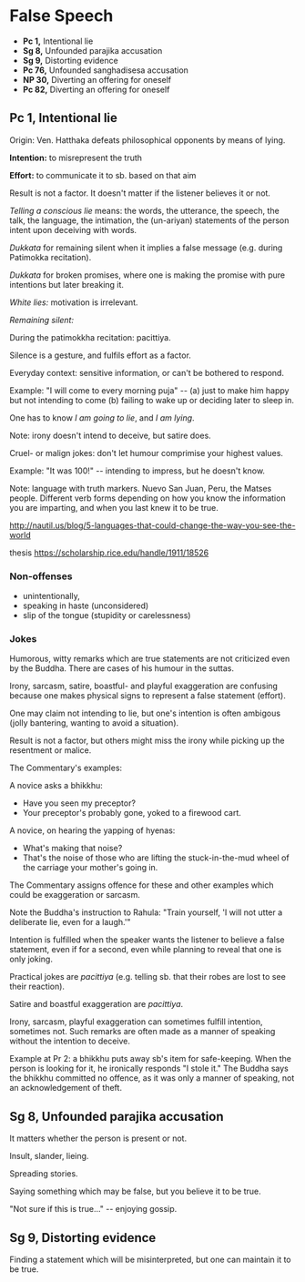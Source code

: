 # False Speech

-   **Pc 1,** Intentional lie
-   **Sg 8,** Unfounded parajika accusation
-   **Sg 9,** Distorting evidence
-   **Pc 76,** Unfounded sanghadisesa accusation
-   **NP 30,** Diverting an offering for oneself
-   **Pc 82,** Diverting an offering for oneself

## Pc 1, Intentional lie

Origin: Ven. Hatthaka defeats philosophical opponents by means of lying.

**Intention:** to misrepresent the truth

**Effort:** to communicate it to sb. based on that aim

Result is not a factor. It doesn't matter if the listener believes it or
not.

*Telling a conscious lie* means: the words, the utterance, the speech,
the talk, the language, the intimation, the (un-ariyan) statements of
the person intent upon deceiving with words.

*Dukkata* for remaining silent when it implies a false message (e.g.
during Patimokka recitation).

*Dukkata* for broken promises, where one is making the promise with pure
intentions but later breaking it.

*White lies:* motivation is irrelevant.

*Remaining silent:*

During the patimokkha recitation: pacittiya.

Silence is a gesture, and fulfils effort as a factor.

Everyday context: sensitive information, or can't be bothered to respond.

Example: "I will come to every morning puja" -- (a) just to make him happy but
not intending to come (b) failing to wake up or deciding later to sleep in.

One has to know *I am going to lie*, and *I am lying*.

Note: irony doesn't intend to deceive, but satire does.

Cruel- or malign jokes: don't let humour comprimise your highest values.

Example: "It was 100!" -- intending to impress, but he doesn't know.

Note: language with truth markers. Nuevo San Juan, Peru, the Matses people.
Different verb forms depending on how you know the information you are
imparting, and when you last knew it to be true.

http://nautil.us/blog/5-languages-that-could-change-the-way-you-see-the-world

thesis
https://scholarship.rice.edu/handle/1911/18526

### Non-offenses

-   unintentionally,
-   speaking in haste (unconsidered)
-   slip of the tongue (stupidity or carelessness)

### Jokes

Humorous, witty remarks which are true statements are not criticized
even by the Buddha. There are cases of his humour in the suttas.

Irony, sarcasm, satire, boastful- and playful exaggeration are confusing
because one makes physical signs to represent a false statement
(effort).

One may claim not intending to lie, but one's intention is often
ambigous (jolly bantering, wanting to avoid a situation).

Result is not a factor, but others might miss the irony while picking up
the resentment or malice.

The Commentary's examples:

A novice asks a bhikkhu:

-   Have you seen my preceptor?
-   Your preceptor's probably gone, yoked to a firewood cart.

<!-- latex
\clearpage
-->

A novice, on hearing the yapping of hyenas:

-   What's making that noise?
-   That's the noise of those who are lifting the stuck-in-the-mud wheel
    of the carriage your mother's going in.

The Commentary assigns offence for these and other examples which could
be exaggeration or sarcasm.

Note the Buddha's instruction to Rahula: "Train yourself, 'I will not
utter a deliberate lie, even for a laugh.'"

Intention is fulfilled when the speaker wants the listener to believe a
false statement, even if for a second, even while planning to reveal
that one is only joking.

Practical jokes are *pacittiya* (e.g. telling sb. that their robes are
lost to see their reaction).

Satire and boastful exaggeration are *pacittiya*.

Irony, sarcasm, playful exaggeration can sometimes fulfill intention,
sometimes not. Such remarks are often made as a manner of speaking
without the intention to deceive.

Example at Pr 2: a bhikkhu puts away sb's item for safe-keeping. When
the person is looking for it, he ironically responds "I stole it." The
Buddha says the bhikkhu committed no offence, as it was only a manner of
speaking, not an acknowledgement of theft.

## Sg 8, Unfounded parajika accusation

It matters whether the person is present or not.

Insult, slander, lieing.

Spreading stories.

Saying something which may be false, but you believe it to be true.

"Not sure if this is true..." -- enjoying gossip.

## Sg 9, Distorting evidence

Finding a statement which will be misinterpreted, but one can maintain it to be
true.

